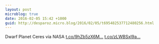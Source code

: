 ```yaml
---
layout: post
microblog: true
date: 2016-02-05 15:42 +1000
guid: http://desparoz.micro.blog/2016/02/05/t695482537712480256.html
---
```

Dwarf Planet Ceres via NASA [t.co/9hZb5zX6M...](https://t.co/9hZb5zX6ME) [t.co/zLWBSxI9a...](https://t.co/zLWBSxI9ay)
